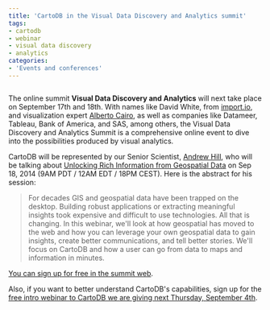 ```yaml
---
title: 'CartoDB in the Visual Data Discovery and Analytics summit'
tags:
- cartodb
- webinar
- visual data discovery
- analytics
categories:
- 'Events and conferences'
---
```


<div class="wrap"><p class="wrap-border"><a href="https://www.brighttalk.com/r/svT"><img src="http://i.imgur.com/AEORrxx.jpg" alt="" /></a></p></div>

The online summit **Visual Data Discovery and Analytics** will next take place on September 17th and 18th. With names like David White, from [import.io](http://import.io), and visualization expert [Alberto Cairo](https://twitter.com/albertocairo), as well as companies like Datameer, Tableau,  Bank of America, and SAS, among others, the Visual Data Discovery and Analytics Summit is a comprehensive online event to dive into the possibilities produced by visual analytics.

CartoDB will be represented by our Senior Scientist, [Andrew Hill](https://andrew.cartodb.com), who will be talking about [Unlocking Rich Information from Geospatial Data](https://www.brighttalk.com/r/svT) on Sep 18, 2014 (9AM PDT / 12AM EDT / 18PM CEST). Here is the abstract for his session: 

> For decades GIS and geospatial data have been trapped on the desktop. Building robust applications or extracting meaningful insights took expensive and difficult to use technologies. All that is changing. In this webinar, we'll look at how geospatial has moved to the web and how you can leverage your own geospatial data to gain insights, create better communications, and tell better stories. We'll focus on CartoDB and how a user can go from data to maps and information in minutes.

[You can sign up for free in the summit web](https://www.brighttalk.com/r/svT).

Also, if you want to better understand CartoDB's capabilities, sign up for the [free intro webinar to CartoDB we are giving next Thursday, September 4th](http://on.cartodb.com/webinar-intro/).
